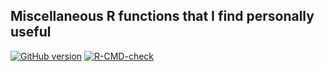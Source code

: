 ## Miscellaneous R functions that I find personally useful

<!-- badges: start -->
[![GitHub version](https://img.shields.io/static/v1?label=GitHub&message=2.17.2&color=blue&logo=github)](https://github.com/pbreheny/breheny)
[![R-CMD-check](https://github.com/pbreheny/breheny/workflows/R-CMD-check/badge.svg)](https://github.com/pbreheny/breheny/actions)
<!-- badges: end -->
